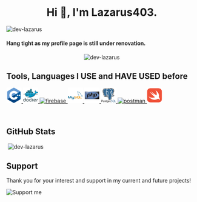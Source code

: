 <h1 align="center">Hi 👋, I'm Lazarus403.</h1>
<p align="left"> <img src="https://komarev.com/ghpvc/?username=dev-lazarus&label=Views&color=a24f5e&style=flat" alt="dev-lazarus" /> </p>
<h4 align = "left">Hang tight as my profile page is still under renovation.</h4>




<p align = "center"><img align="center" src="https://github-readme-streak-stats.herokuapp.com/?user=dev-lazarus&theme=dark" alt="dev-lazarus" /></p>



<h2>Tools, Languages I USE and HAVE USED before</h2>
<p align="left"> <a href="https://www.w3schools.com/cpp/" target="_blank" rel="noreferrer"> <img src="https://raw.githubusercontent.com/devicons/devicon/master/icons/cplusplus/cplusplus-original.svg" alt="cplusplus" width="40" height="40"/> </a> <a href="https://www.docker.com/" target="_blank" rel="noreferrer"> <img src="https://raw.githubusercontent.com/devicons/devicon/master/icons/docker/docker-original-wordmark.svg" alt="docker" width="40" height="40"/> </a> <a href="https://firebase.google.com/" target="_blank" rel="noreferrer"> <img src="https://www.vectorlogo.zone/logos/firebase/firebase-icon.svg" alt="firebase" width="40" height="40"/> </a> <a href="https://www.mysql.com/" target="_blank" rel="noreferrer"> <img src="https://raw.githubusercontent.com/devicons/devicon/master/icons/mysql/mysql-original-wordmark.svg" alt="mysql" width="40" height="40"/> </a> <a href="https://www.php.net" target="_blank" rel="noreferrer"> <img src="https://raw.githubusercontent.com/devicons/devicon/master/icons/php/php-original.svg" alt="php" width="40" height="40"/> </a> <a href="https://www.postgresql.org" target="_blank" rel="noreferrer"> <img src="https://raw.githubusercontent.com/devicons/devicon/master/icons/postgresql/postgresql-original-wordmark.svg" alt="postgresql" width="40" height="40"/> </a> <a href="https://postman.com" target="_blank" rel="noreferrer"> <img src="https://www.vectorlogo.zone/logos/getpostman/getpostman-icon.svg" alt="postman" width="40" height="40"/> </a> <a href="https://developer.apple.com/swift/" target="_blank" rel="noreferrer"> <img src="https://raw.githubusercontent.com/devicons/devicon/master/icons/swift/swift-original.svg" alt="swift" width="40" height="40"/> </a> </p>

<br>
<h2>GitHub Stats</h2>
<p align="left">&nbsp;<img align="center" src="https://github-readme-stats.vercel.app/api?username=dev-lazarus&show_icons=true&theme=dracula&locale=en" alt="dev-lazarus" /></p>
<h2>Support</h2>
<p>Thank you for your interest and support in my current and future projects!</p>
<p><a href="https://www.buymeacoffee.com/devlazarus"> <img align="left" src="https://cdn.buymeacoffee.com/buttons/v2/default-yellow.png" height="50" width="210" alt="Support me" /></a></p><br><br>




